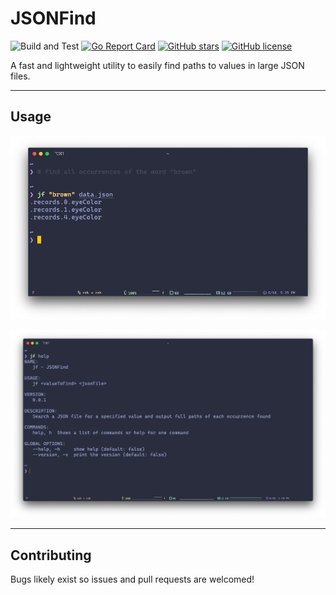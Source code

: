 # JSONFind

![Build and Test](https://github.com/WTFox/jsonfind/workflows/Build%20and%20Test/badge.svg?branch=master&event=push)
[![Go Report Card](https://goreportcard.com/badge/github.com/wtfox/jsonfind)](https://goreportcard.com/report/github.com/wtfox/jsonfind)
[![GitHub stars](https://img.shields.io/github/stars/wtfox/jsonfind)](https://github.com/wtfox/jsonfind/stargazers)
[![GitHub license](https://img.shields.io/github/license/wtfox/jsonfind)](https://github.com/wtfox/jsonfind/blob/master/LICENSE)

A fast and lightweight utility to easily find paths to values in large JSON files.

---

## Usage

![usage](./assets/usage.png)

![help](./assets/help.png)

---

## Contributing

Bugs likely exist so issues and pull requests are welcomed!
